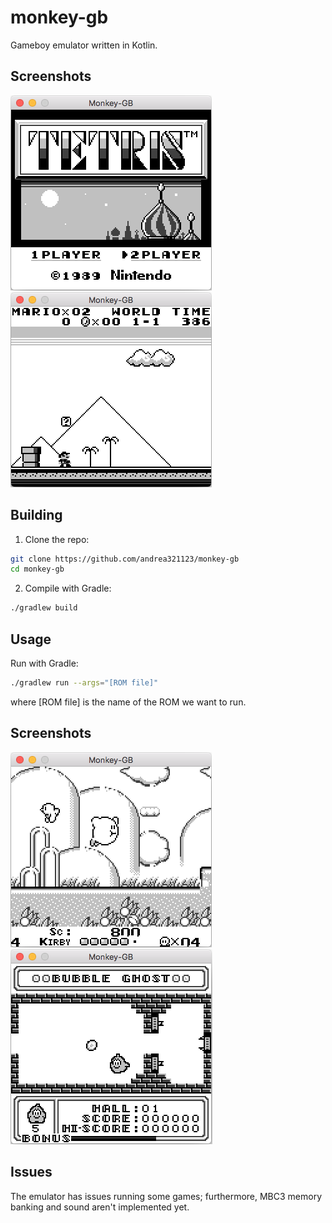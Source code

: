 # monkey-gb

Gameboy emulator written in Kotlin.

## Screenshots

![Tetris](images/tetris.png)
![Super Mario Land](images/Super-Mario-Land.png)

## Building

1. Clone the repo:

```sh
git clone https://github.com/andrea321123/monkey-gb
cd monkey-gb
```
2. Compile with Gradle:

```sh
./gradlew build

```

## Usage

Run with Gradle:
```sh
./gradlew run --args="[ROM file]"
```
where [ROM file] is the name of the ROM we want to run.

## Screenshots

![Kirby's Dream Land](images/Kirby's-Dream-Land.png)
![Bubble ghost](images/Bubble-ghost.png)

## Issues

The emulator has issues running some games; furthermore, MBC3 memory banking and sound aren't implemented yet.
